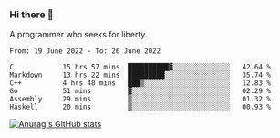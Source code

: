 ### Hi there 👋

<!--
**shejialuo/shejialuo** is a ✨ _special_ ✨ repository because its `README.md` (this file) appears on your GitHub profile.

Here are some ideas to get you started:

- 🔭 I’m currently working on ...
- 🌱 I’m currently learning ...
- 👯 I’m looking to collaborate on ...
- 🤔 I’m looking for help with ...
- 💬 Ask me about ...
- 📫 How to reach me: ...
- 😄 Pronouns: ...
- ⚡ Fun fact: ...
-->

A programmer who seeks for liberty.

<!--START_SECTION:waka-->

```text
From: 19 June 2022 - To: 26 June 2022

C            15 hrs 57 mins  ██████████▓░░░░░░░░░░░░░░   42.64 %
Markdown     13 hrs 22 mins  █████████░░░░░░░░░░░░░░░░   35.74 %
C++          4 hrs 48 mins   ███▒░░░░░░░░░░░░░░░░░░░░░   12.83 %
Go           51 mins         ▓░░░░░░░░░░░░░░░░░░░░░░░░   02.29 %
Assembly     29 mins         ▒░░░░░░░░░░░░░░░░░░░░░░░░   01.32 %
Haskell      20 mins         ▒░░░░░░░░░░░░░░░░░░░░░░░░   00.93 %
```

<!--END_SECTION:waka-->

[![Anurag's GitHub stats](https://github-readme-stats.vercel.app/api?username=shejialuo&show_icons=true&theme=dracula)](https://github.com/anuraghazra/github-readme-stats)
